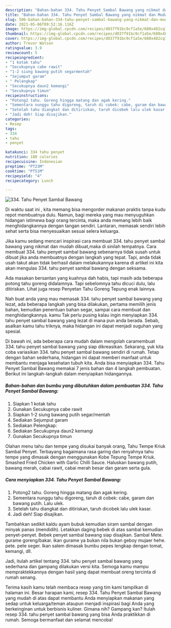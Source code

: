 ```yaml
---
description: "Bahan-bahan 334. Tahu Penyet Sambal Bawang yang nikmat dan Mudah Dibuat"
title: "Bahan-bahan 334. Tahu Penyet Sambal Bawang yang nikmat dan Mudah Dibuat"
slug: 506-bahan-bahan-334-tahu-penyet-sambal-bawang-yang-nikmat-dan-mudah-dibuat
date: 2021-05-06T09:52:16.116Z
image: https://img-global.cpcdn.com/recipes/d037f91bc9cf1a5e/680x482cq70/334-tahu-penyet-sambal-bawang-foto-resep-utama.jpg
thumbnail: https://img-global.cpcdn.com/recipes/d037f91bc9cf1a5e/680x482cq70/334-tahu-penyet-sambal-bawang-foto-resep-utama.jpg
cover: https://img-global.cpcdn.com/recipes/d037f91bc9cf1a5e/680x482cq70/334-tahu-penyet-sambal-bawang-foto-resep-utama.jpg
author: Trevor Watson
ratingvalue: 3.9
reviewcount: 5
recipeingredient:
- "1 kotak tahu"
- "Secukupnya cabe rawit"
- "1-2 siung bawang putih segarmentah"
- "Sejumput garam"
- " Pelengkap"
- "Secukupnya daun2 kemangi"
- "Secukupnya timun"
recipeinstructions:
- "Potong2 tahu. Goreng hingga matang dan agak kering."
- "Sementara nunggu tahu digoreng, taruh di cobek: cabe, garam dan bawang putih. Lalu ulek."
- "Setelah tahu diangkat dan ditiriskan, taruh dicobek lalu ulek kasar."
- "Jadi deh! Siap disajikan."
categories:
- Resep
tags:
- 334
- tahu
- penyet

katakunci: 334 tahu penyet 
nutrition: 180 calories
recipecuisine: Indonesian
preptime: "PT23M"
cooktime: "PT51M"
recipeyield: "4"
recipecategory: Lunch

---
```



![334. Tahu Penyet Sambal Bawang](https://img-global.cpcdn.com/recipes/d037f91bc9cf1a5e/680x482cq70/334-tahu-penyet-sambal-bawang-foto-resep-utama.jpg)

Di waktu  saat ini , kita memang bisa mengorder makanan praktis tanpa kudu repot membuatnya dulu. Namun, bagi mereka yang mau menyuguhkan hidangan istimewa bagi orang tercinta, maka anda memang lebih baik menghidangkannya dengan tangan sendiri. Lantaran, memasak sendiri lebih sehat serta bisa menyesuaikan sesuai selera keluarga.

Jika kamu sedang mencari inspirasi cara membuat 334. tahu penyet sambal bawang yang nikmat dan mudah dibuat,maka di sinilah tempatnya. Cara membuat 334. tahu penyet sambal bawang  sebenarnya tidak susah untuk dibuat jika anda membuatnya dengan langkah yang tepat. Tapi, anda tidak usah takut akan tidak berhasil dalam melakukannya 
karena di artikel ini kita akan mengulas 334. tahu penyet sambal bawang dengan seksama.  

Ada masakan bersantan yang kuahnya dah habis, tapi masih ada beberapa potong tahu goreng didalamnya. Tapi sebelomnya tahu dicuci dulu, lalu ditiriskan. Lihat juga resep Penyetan Tahu Goreng Tepung enak lainnya.

Nah buat anda yang mau memasak 334. tahu penyet sambal bawang yang lezat, ada beberapa langkah yang bisa dilakukan, pertama memilih jenis bahan, kemudian penentuan bahan segar, sampai cara membuat dan menghidangkannya. kamu Tak perlu pusing kalau ingin menyiapkan 334. tahu penyet sambal bawang yang lezat di mana pun anda berada. Sebab, asalkan kamu  tahu triknya, maka hidangan ini dapat menjadi suguhan yang spesial.

Di bawah ini, ada beberapa cara mudah dalam mengolah caramembuat 334. tahu penyet sambal bawang yang siap dikreasikan. Sekarang, yuk kita coba variasikan 334. tahu penyet sambal bawang sendiri di rumah. Tetap dengan bahan sederhana, hidangan ini dapat memberi manfaat untuk membantu menjaga kesehatan tubuh kita. Anda bisa menyiapkan 334. Tahu Penyet Sambal Bawang memakai 7 jenis bahan dan 4 langkah pembuatan. Berikut ini langkah-langkah dalam menyiapkan hidangannya.

<!--inarticleads1-->

##### Bahan-bahan dan bumbu yang dibutuhkan dalam pembuatan 334. Tahu Penyet Sambal Bawang:

1. Siapkan 1 kotak tahu
1. Gunakan Secukupnya cabe rawit
1. Siapkan 1-2 siung bawang putih segar/mentah
1. Sediakan Sejumput garam
1. Sediakan  Pelengkap:
1. Sediakan Secukupnya daun2 kemangi
1. Gunakan Secukupnya timun


Olahan menu tahu dan tempe yang disukai banyak orang, Tahu Tempe Kriuk Sambal Penyet. Terbayang bagaimana rasa garing dan renyahnya tahu tempe yang dimasak dengan menggunakan Kobe Tepung Tempe Kriuk. Smashed Fried Chicken with Garlic Chilli Sauce. Haluskan bawang putih, bawang merah, cabai rawit, cabai merah besar dan garam serta gula. 

<!--inarticleads2-->

##### Cara menyiapkan 334. Tahu Penyet Sambal Bawang:

1. Potong2 tahu. Goreng hingga matang dan agak kering.
1. Sementara nunggu tahu digoreng, taruh di cobek: cabe, garam dan bawang putih. Lalu ulek.
1. Setelah tahu diangkat dan ditiriskan, taruh dicobek lalu ulek kasar.
1. Jadi deh! Siap disajikan.


Tambahkan sedikit kaldu ayam bubuk kemudian siram sambal dengan minyak panas (mendidih). Letakkan daging bebek di atas sambal kemudian penyet-penyet. Bebek penyet sambal bawang siap disajikan. Sambal Mete. gurame goreng/bakar. ikan gurame ya bukan nila bukan geboy mujaer hehe. pete. pete seger. Ikan salem dimasak bumbu pepes lengkap dengan tomat, kemangi, dll. 

Jadi, itulah artikel tentang  334. tahu penyet sambal bawang  yang sederhana dan gampang dilakukan versi kita. Semoga kamu mampu mempraktekkannya dengan hasil yang dapat membuat oreng tercinta di rumah senang. 

Terima kasih kamu telah membaca resep yang tim kami tampilkan di halaman ini. Besar harapan kami, resep  334. Tahu Penyet Sambal Bawang yang mudah di atas dapat membantu Anda menyiapkan makanan yang sedap untuk keluarga/teman ataupun menjadi inspirasi bagi Anda yang berkeinginan untuk berbisnis kuliner. Gimana nih? Gampang kan? Itulah resep 334. tahu penyet sambal bawang yang bisa Anda praktikkan di rumah. Semoga bermanfaat dan selamat mencoba!

